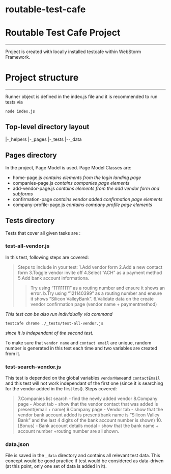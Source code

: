 # routable-test-cafe
# Routable Test Cafe Project
---
Project is created with locally installed testcafe within WebStorm Framework.

# Project structure 
---
Runner object is defined in the index.js file and it is recommended to run tests via 

```
node index.js
```

## Top-level directory layout
|-_helpers
|-_pages
|-_tests
 |--_data

## Pages directory
In the project, Page Model is used. Page Model Classes are:
- home-page.js *contains elements from the login landing page*
- companies-page.js *contains companies page elements*
- add-vendor-page.js *contains elements from the add vendor form and subforms*
- confirmation-page *contains vendor added confirmation page elements*
- company-profile-page.js *contains company profile page elements*

## Tests directory
Tests that cover all given tasks are :
### test-all-vendor.js
In this test, following steps are covered:
> Steps to include in your test:
> 1.Add vendor form
> 2.Add a new contact form
> 3.Toggle vendor invite off
> 4.Select “ACH” as a payment method
> 5.Add bank account informationa.
>> Try using “111111111” as a routing number and ensure it shows an error.
>> b.Try using “121140399” as a routing number and ensure it shows “Silicon ValleyBank”.
> 6.Validate data on the create vendor confirmation page (vendor name + paymentmethod)

*This test can be also run individually via command*

```
testcafe chrome ./_tests/test-all-vendor.js
```
*since it is independant of the second test.*

To make sure that `vendor name` and `contact email` are unique, random number is generated in this test each time and two variables are created from it.


### test-search-vendor.js
This test is depended on the global variables `vendorName`and `contactEmail` and this test will not work independant of the first one (since it is searching for the vendor added in the first test).
Steps covered:
> 7.Companies list search - find the newly added vendor
> 8.Company page - About tab - show that the vendor contact that was added is present(email + name)
> 9.Company page - Vendor tab - show that the vendor bank account added is present(bank name is “Silicon Valley Bank” and the last 4 digits of the bank account number is shown)
> 10.[Bonus] - Bank account details modal - show that the bank name + account number +routing number are all shown.

### data.json
File is saved in the `_data` directory and contains all relevant test data. 
This concept would be good practice if test would be considered as data-driven (at this point, only one set of data is added in it).
 
